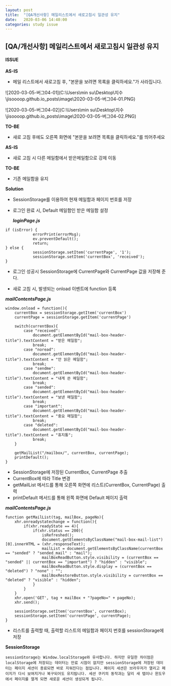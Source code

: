 ```yaml
---
layout: post
title:  "[QA개선사항] 메일리스트에서 새로고침시 일관성 유지"
date:   2020-03-06 14:40:00
categories: study issue
---
```


## [QA/개선사항] 메일리스트에서 새로고침시 일관성 유지

#### ISSUE

**AS-IS**

- 메일 리스트에서 새로고침 후, "본문을 보려면 목록을 클릭하세요."가 사라집니다.

![2020-03-05-버그04-01](C:\Users\min su\Desktop\지수\jisoooop.github.io\_posts\image\2020-03-05-버그04-01.PNG)

![2020-03-05-버그04-02](C:\Users\min su\Desktop\지수\jisoooop.github.io\_posts\image\2020-03-05-버그04-02.PNG)

**TO-BE**

- 새로 고침 후에도 오른쪽 화면에 "본문을 보려면 목록을 클릭하세요."를 띄어주세요



**AS-IS**

- 새로 고침 시 다른 메일함에서 받은메일함으로 강제 이동

**TO-BE**

- 기존 메일함을 유지



**Solution**

- SessionStorage를 이용하여 현재 메일함과 페이지 번호를 저장



- 로그인 완료 시, Default 메일함인 받은 메일함 설정

  ***loginPage.js***

```
if (isError) {
            errorPrint(errorMsg);
            ev.preventDefault();
            return;
} else {
        	sessionStorage.setItem('currentPage', '1');
        	sessionStorage.setItem('currentBox', 'received');
}
```

- 로그인 성공시 SessionStorage에 CurrentPage와 CurrentPage 값을 저장해 준다.



- 새로 고침 시, 발생되는 onload 이벤트에 function 등록

***mailContentsPage.js***

```
window.onload = function(){
	currentBox = sessionStorage.getItem('currentBox')
	currentPage = sessionStorage.getItem('currentPage')
	
	switch(currentBox){
		case "received":
			document.getElementById("mail-box-header-title").textContent = "받은 메일함";
			break;
		case "noread":
			document.getElementById("mail-box-header-title").textContent = "안 읽은 메일함";
			break;
		case "sendme":
			document.getElementById("mail-box-header-title").textContent = "내게 쓴 메일함";
			break;
		case "sended":
			document.getElementById("mail-box-header-title").textContent = "보낸 메일함";
			break;
		case "important":
			document.getElementById("mail-box-header-title").textContent = "중요 메일함";
			break;
		case "deleted":
			document.getElementById("mail-box-header-title").textContent = "휴지통";
			break;
	}
	
	getMailList("/mailbox/", currentBox, currentPage);
	printDefault();
}
```

- SessionStorage에 저장된 CurrentBox, CurrentPage 추출
- CurrentBox에 따라 Title 변경
- getMailList 메서드를 통해 오른쪽 화면에 리스트(CurrentBox, CurrentPage) 출력
- printDefault 메서드를 통해 왼쪽 화면에 Default 페이지 출력



***mailContentsPage.js***

```
function getMailList(tag, mailBox, pageNo){
    xhr.onreadystatechange = function(){
        if(xhr.readyState == 4){
            if(xhr.status == 200){
                isRefreshed();
                document.getElementsByClassName("mail-box-mail-list")[0].innerHTML = (xhr.responseText);
                mailList = document.getElementsByClassName(currentBox == "sended" ? "sended_mail" : "mail"); 
                mailBoxReadButton.style.visibility = (currentBox == "sended" || currentBox == "important") ? "hidden" : "visible";
                mailBoxReadButton.style.display = (currentBox == "deleted") ? "none" : "";
                mailBoxRestoreButton.style.visibility = currentBox == "deleted" ? "visible" : "hidden";
            }
        }
    }
    xhr.open('GET', tag + mailBox + "?pageNo=" + pageNo);
    xhr.send();
    
    sessionStorage.setItem('currentBox', currentBox);
    sessionStorage.setItem('currentPage', currentPage);
}
```

- 리스트를 출력할 때, 출력할 리스트의 메일함과 페이지 번호를 sessionStorage에 저장



**SessionStorage**

```
sessionStorage는 Window.localStorage와 유사합니다. 하지만 유일한 차이점은 localStorage에 저장되는 데이터는 만료 시점이 없지만 sessionStorage에 저장된 데이터는 페이지 세션이 종료되면 바로 지워진다는 점입니다. 페이지 세션은 브라우저가 열리고 페이지가 다시 보여지거나 복구되어도 유지됩니다. 세션 쿠키의 동작과는 달리 새 탭이나 윈도우에서 페이지를 열게 되면 새로운 세션이 생성되게 됩니다. 
```







